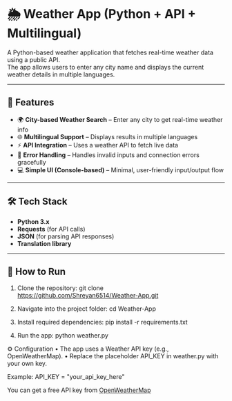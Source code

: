 # 🌦️ Weather App (Python + API + Multilingual)

A Python-based weather application that fetches real-time weather data using a public API.  
The app allows users to enter any city name and displays the current weather details in multiple languages.

---

## 📌 Features

- 🌍 **City-based Weather Search** – Enter any city to get real-time weather info  
- 🌐 **Multilingual Support** – Displays results in multiple languages  
- ⚡ **API Integration** – Uses a weather API to fetch live data  
- 🧠 **Error Handling** – Handles invalid inputs and connection errors gracefully  
- 💻 **Simple UI (Console-based)** – Minimal, user-friendly input/output flow  

---

## 🛠️ Tech Stack

- **Python 3.x**
- **Requests** (for API calls)
- **JSON** (for parsing API responses)
- **Translation library** 

---

## 🚀 How to Run

1. Clone the repository:
  git clone https://github.com/Shreyan6514/Weather-App.git

2. Navigate into the project folder:
  cd Weather-App

3. Install required dependencies:
  pip install -r requirements.txt

4. Run the app:
  python weather.py

⚙️ Configuration
	•	The app uses a Weather API key (e.g., OpenWeatherMap).
	•	Replace the placeholder API_KEY in weather.py with your own key.

Example:
  API_KEY = "your_api_key_here"

You can get a free API key from [OpenWeatherMap](https://openweathermap.org/api)
